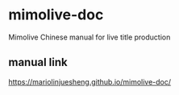 # mimolive-doc
Mimolive Chinese manual for live title production

## manual link

https://mariolinjuesheng.github.io/mimolive-doc/
